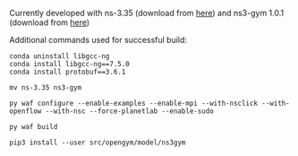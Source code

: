 Currently developed with ns-3.35 (download from [here](https://www.nsnam.org/releases/)) and ns3-gym 1.0.1 (download from [here](https://apps.nsnam.org/app/ns3-gym/))

Additional commands used for successful build:
```
conda uninstall libgcc-ng
conda install libgcc-ng==7.5.0
conda install protobuf==3.6.1

mv ns-3.35 ns3-gym

py waf configure --enable-examples --enable-mpi --with-nsclick --with-openflow --with-nsc --force-planetlab --enable-sudo

py waf build

pip3 install --user src/opengym/model/ns3gym
```
